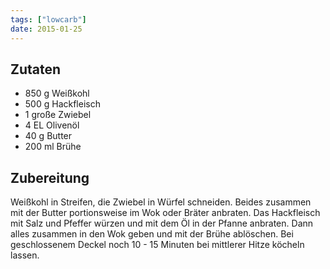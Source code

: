 ```yaml
---
tags: ["lowcarb"]
date: 2015-01-25
---
```


## Zutaten

- 850 g Weißkohl
- 500 g Hackfleisch
- 1     große Zwiebel
- 4 EL  Olivenöl
- 40 g  Butter
- 200 ml Brühe

## Zubereitung

Weißkohl in Streifen, die Zwiebel in Würfel schneiden. Beides zusammen mit der Butter portionsweise im Wok oder Bräter anbraten. Das Hackfleisch mit Salz und Pfeffer würzen und mit dem Öl in der Pfanne anbraten. Dann alles zusammen in den Wok geben und mit der Brühe ablöschen. Bei geschlossenem Deckel noch 10 - 15 Minuten bei mittlerer Hitze köcheln lassen.
